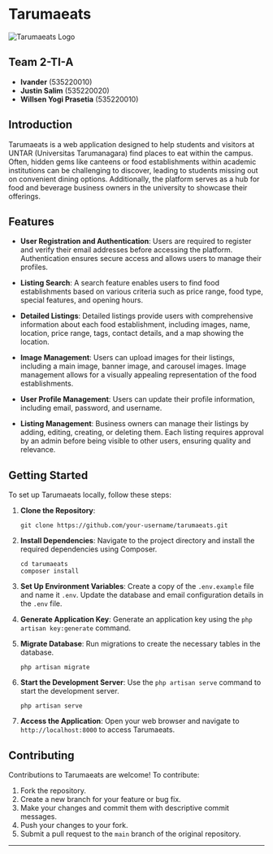 # Tarumaeats

![Tarumaeats Logo](https://repobeats.axiom.co/api/embed/ab2c52d0a0f2dff05a8852fbe84cff4edf25bf71.svg)

## Team 2-TI-A
- **Ivander** (535220010)
- **Justin Salim** (535220020)
- **Willsen Yogi Prasetia** (535220010)

## Introduction

Tarumaeats is a web application designed to help students and visitors at UNTAR (Universitas Tarumanagara) find places to eat within the campus. Often, hidden gems like canteens or food establishments within academic institutions can be challenging to discover, leading to students missing out on convenient dining options. Additionally, the platform serves as a hub for food and beverage business owners in the university to showcase their offerings.

## Features

- **User Registration and Authentication**: Users are required to register and verify their email addresses before accessing the platform. Authentication ensures secure access and allows users to manage their profiles.
  
- **Listing Search**: A search feature enables users to find food establishments based on various criteria such as price range, food type, special features, and opening hours.
  
- **Detailed Listings**: Detailed listings provide users with comprehensive information about each food establishment, including images, name, location, price range, tags, contact details, and a map showing the location.
  
- **Image Management**: Users can upload images for their listings, including a main image, banner image, and carousel images. Image management allows for a visually appealing representation of the food establishments.
  
- **User Profile Management**: Users can update their profile information, including email, password, and username.
  
- **Listing Management**: Business owners can manage their listings by adding, editing, creating, or deleting them. Each listing requires approval by an admin before being visible to other users, ensuring quality and relevance.

## Getting Started

To set up Tarumaeats locally, follow these steps:

1. **Clone the Repository**: 
   ```
   git clone https://github.com/your-username/tarumaeats.git
   ```

2. **Install Dependencies**: Navigate to the project directory and install the required dependencies using Composer.
   ```
   cd tarumaeats
   composer install
   ```

3. **Set Up Environment Variables**: Create a copy of the `.env.example` file and name it `.env`. Update the database and email configuration details in the `.env` file.

4. **Generate Application Key**: Generate an application key using the `php artisan key:generate` command.

5. **Migrate Database**: Run migrations to create the necessary tables in the database.
   ```
   php artisan migrate
   ```

6. **Start the Development Server**: Use the `php artisan serve` command to start the development server.
   ```
   php artisan serve
   ```

7. **Access the Application**: Open your web browser and navigate to `http://localhost:8000` to access Tarumaeats.

## Contributing

Contributions to Tarumaeats are welcome! To contribute:

1. Fork the repository.
2. Create a new branch for your feature or bug fix.
3. Make your changes and commit them with descriptive commit messages.
4. Push your changes to your fork.
5. Submit a pull request to the `main` branch of the original repository.

---
